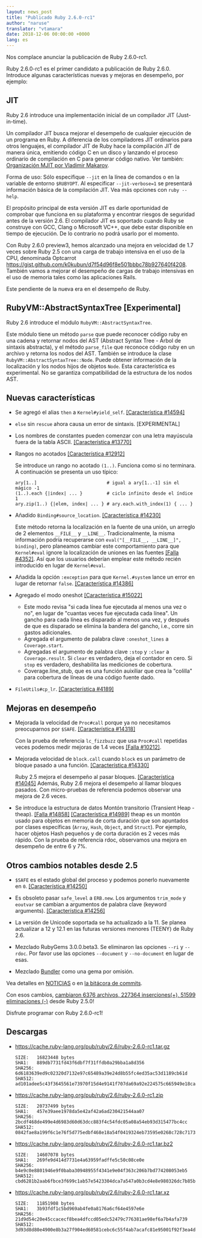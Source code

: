 ```yaml
---
layout: news_post
title: "Publicado Ruby 2.6.0-rc1"
author: "naruse"
translator: "vtamara"
date: 2018-12-06 00:00:00 +0000
lang: es
---
```


Nos complace anunciar la publicación de Ruby 2.6.0-rc1.

Ruby 2.6.0-rc1 es el primer candidato a publicación de Ruby 2.6.0.
Introduce algunas características nuevas y mejoras en desempeño, por ejemplo:

## JIT

Ruby 2.6 introduce una implementación inicial de un compilador JIT
(Just-in-time).

Un compilador JIT busca mejorar el desempeño de cualquier ejecución de un
programa en Ruby.
A diferencia de los compiladores JIT ordinarios para otros lenguajes, el
compilador JIT de Ruby hace la compilación JIT de manera única,
emitiendo código C en un disco y lanzando el proceso ordinario de
compilación en C para generar código nativo.
Ver también: [Organización MJIT por Vladimir Makarov](https://github.com/vnmakarov/ruby/tree/rtl_mjit_branch#mjit-organization).

Forma de uso: Sólo especifique `--jit` en la línea de comandos o en la
variable de entorno `$RUBYOPT`.
Al especificar `--jit-verbose=1` se presentará información básica de la
compilación JIT.  Vea más opciones con `ruby --help`.

El propósito principal de esta versión JIT es darle oportunidad de
comprobar que funciona en su plataforma y encontrar riesgos de seguridad
antes de la versión 2.6.
El compilador JIT es soportado cuando Ruby se construye con GCC, Clang o
Microsoft VC++, que debe estar disponible en tiempo de ejecución.  De
lo contrario no podrá usarlo por el momento.

Con Ruby 2.6.0 preview3, hemos alcanzado una mejora en velocidad de 1.7 veces
sobre Ruby 2.5 con una carga de trabajo intensiva en el uso de la CPU,
denominada Optcarrot <https://gist.github.com/k0kubun/d7f54d96f8e501bbbc78b927640f4208>.
También vamos a mejorar el desempeño de cargas de trabajo intensivas en el
uso de memoria tales como las aplicaciones Rails.

Este pendiente de la nueva era en el desempeño de Ruby.

## RubyVM::AbstractSyntaxTree [Experimental]

Ruby 2.6 introduce el módulo `RubyVM::AbstractSyntaxTree`.

Este módulo tiene un método `parse` que puede reconocer código ruby en una cadena y retornar nodos del AST (Abstract Syntax Tree - Árbol de sintaxis abstracta), y el método `parse_file` que reconoce código ruby en un archivo y retorna los nodos del AST.
También se introduce la clase `RubyVM::AbstractSyntaxTree::Node`. Puede obtener información de la localización y los nodos hijos de objetos `Node`. Esta característica es experimental.  No se garantiza compatibilidad de la estructura de los nodos AST.



## Nuevas características

* Se agregó el alias `then` a `Kernel#yield_self`. [[Característica #14594]](https://bugs.ruby-lang.org/issues/14594)

* `else` sin `rescue` ahora causa un error de sintaxis.  [EXPERIMENTAL]

* Los nombres de constantes pueden comenzar con una letra mayúscula fuera de la tabla ASCII.  [[Característica #13770]](https://bugs.ruby-lang.org/issues/13770)

* Rangos no acotados [[Característica #12912]](https://bugs.ruby-lang.org/issues/12912)

  Se introduce un rango no acotado `(1..)`. Funciona como si no terminara.  A continuación se presenta un uso típico:

      ary[1..]                          # igual a ary[1..-1] sin el mágico -1
      (1..).each {|index| ... }         # ciclo infinito desde el índice 1
      ary.zip(1..) {|elem, index| ... } # ary.each.with_index(1) { ... }

* Añadido `Binding#source_location`.  [[Característica #14230]](https://bugs.ruby-lang.org/issues/14230)

  Este método retorna la localización en la fuente de una unión,  un arreglo de 2 elementos `__FILE__` y `__LINE__`.  Tradicionalmente, la misma información podría recuperarse con `eval("[__FILE__, __LINE__]", binding)`, pero planeamos cambiar este comportamiento para que `Kernel#eval` ignore la localización de uniones en las fuentes [[Falla #4352]](https://bugs.ruby-lang.org/issues/4352).  Así que los usuarios deberían emplear este método recién introducido en lugar de `Kernel#eval`.

* Añadida la opción `:exception` para que `Kernel.#system` lance un error en lugar de retornar `false`.  [[Característica #14386]](https://bugs.ruby-lang.org/issues/14386)


* Agregado el modo oneshot [[Característica #15022]](https://bugs.ruby-lang.org/issues/15022)
  * Este modo revisa "si cada línea fue ejecutada al menos una vez o no", en lugar de "cuantas veces fue ejecutada cada línea".  Un gancho para cada línea es disparado al menos una vez, y después de que es disparado se elimina la bandera del gancho, i.e., corre sin gastos adicionales.
  * Agregada el argumento de palabra clave `:oneshot_lines` a `Coverage.start`.
  * Agregadas el argumento de palabra clave `:stop` y `:clear` a `Coverage.result`. Si `clear` es verdadero, deja el contador en cero.  Si `stop` es verdadero, deshabilita las mediciones de cobertura.
  * Coverage.line_stub, que es una función auixiliar que crea la "colilla" para cobertura de líneas de una código fuente dado.

* `FileUtils#cp_lr`.  [[Característica #4189]](https://bugs.ruby-lang.org/issues/4189)


## Mejoras en desempeño

* Mejorada la velocidad de `Proc#call` porque ya no necesitamos preocuparnos por `$SAFE`.  [[Característica #14318]](https://bugs.ruby-lang.org/issues/14318)

  Con la prueba de referencia `lc_fizzbuzz` que usa `Proc#call` repetidas veces podemos medir mejoras de 1.4 veces [[Falla #10212]](https://bugs.ruby-lang.org/issues/10212).

* Mejorada velocidad de `block.call` cuando `block` es un parámetro de
  bloque pasado a una función. [[Característica #14330]](https://bugs.ruby-lang.org/issues/14330)

  Ruby 2.5 mejora el desempeño al pasar bloques. [[Característica #14045]](https://bugs.ruby-lang.org/issues/14045)
  Además, Ruby 2.6 mejora el desempeño al llamar bloques pasados.
  Con micro-pruebas de referencia podemos observar una mejora de 2.6 veces.

* Se introduce la estructura de datos Montón transitorio (Transient Heap - theap). [[Falla #14858]](https://bugs.ruby-lang.org/issues/14858) [[Característica #14989]](https://bugs.ruby-lang.org/issues/14858)
  theap es un montón usado para objetos en memoria de corta duración que son
  apuntados por clases específicas (`Array`, `Hash`, `Object`, and `Struct`).
  Por ejemplo, hacer objetos Hash pequeños y de corta duración es 2 veces
  más rápido.  Con la prueba de referencia rdoc, observamos una mejora en
  desempeño de entre 6 y 7%.


## Otros cambios notables desde 2.5

* `$SAFE` es el estado global del proceso y podemos ponerlo nuevamente en `0`.  [[Característica #14250]](https://bugs.ruby-lang.org/issues/14250)

* Es obsoleto pasar `safe_level` a `ERB.new`. Los argumentos `trim_mode` y `eoutvar` se cambian a argumentos de palabra clave (keyword arguments). [[Característica #14256]](https://bugs.ruby-lang.org/issues/14256)

* La versión de Unicode soportada se ha actualizado a la 11.  Se planea actualizar a 12 y 12.1 en las futuras versiones menores (TEENY) de Ruby 2.6.

* Mezclado RubyGems 3.0.0.beta3. Se eliminaron las opciones `--ri` y `--rdoc`. Por favor use las opciones `--document` y `--no-document` en lugar de esas.

* Mezclado [Bundler](https://github.com/bundler/bundler) como una gema por omisión.

Vea detalles en [NOTICIAS](https://github.com/ruby/ruby/blob/v2_6_0_preview3/NEWS)
o en [la bitácora de commits](https://github.com/ruby/ruby/compare/v2_5_0...v2_6_0_preview3).

Con esos cambios,
[cambiaron 6376 archivos, 227364 inserciones(+), 51599 eliminaciones (-)](https://github.com/ruby/ruby/compare/v2_5_0...v2_6_0_rc1)
desde Ruby 2.5.0!

Disfrute programar con Ruby 2.6.0-rc1!

## Descargas

* <https://cache.ruby-lang.org/pub/ruby/2.6/ruby-2.6.0-rc1.tar.gz>

      SIZE:   16823448 bytes
      SHA1:   889db7731fd43f6dbf7f31ffdb0a29bba1a8d356
      SHA256: 6d6183639ed9c02320d7132e97c65489a39e24d8b55fc4ed35ac53d1189cb61d
      SHA512: ad101adee5c43f3645561e73970f15d4e9141f707da69a92e224575c665949e18ca53389e5315fca2ea3934d77967a59e304353cde4a915537e7c4e4ee20be73

* <https://cache.ruby-lang.org/pub/ruby/2.6/ruby-2.6.0-rc1.zip>

      SIZE:   20737499 bytes
      SHA1:   457e39aee1978da5e42af42a6ad230421544aa07
      SHA256: 2bcdf468de499e4d6983d60d63dcc883f4c54fdc05a08a54eb93d315477bc4cc
      SHA512: 0842fae8a199f6c1e76f5d775edbf468e18a54f0419324eb73595e0268c728c71733371d71dc2fa342105dbc487987ca5556948a9ef067276a7b5f552462802a

* <https://cache.ruby-lang.org/pub/ruby/2.6/ruby-2.6.0-rc1.tar.bz2>

      SIZE:   14607078 bytes
      SHA1:   269fe9d414d7731e4a63959fadffe5c50c08ce0e
      SHA256: b4e9c0e8801946e9f0baba30948955f4341e9e04f363c206b7bd774208053eb5
      SHA512: cbd6281b2aab6fbce3f699c1ab57e5423304dca7a547a0b3cd4e8e980326dc7b85b2ca2bfaf3f3a648d40f4222fdf1740d81d422790ee7ae1ba1ed33eb11e3e8

* <https://cache.ruby-lang.org/pub/ruby/2.6/ruby-2.6.0-rc1.tar.xz>

      SIZE:   11851908 bytes
      SHA1:   3b93fdf1c5bd969ab4fe0a8176a6cf64e4597e6e
      SHA256: 21d9d54c20e45ccacecf8bea4dfccd05edc52479c776381ae98ef6a7b4afa739
      SHA512: 3d93d8d80e4900e8b3a27f904ed60581cebc6c55f4ab7acafc81e95001f92f3ea4ddec2da6169b1ed5e0146f7b7c35c1c13b3243955d5825c72170834fe933f3
